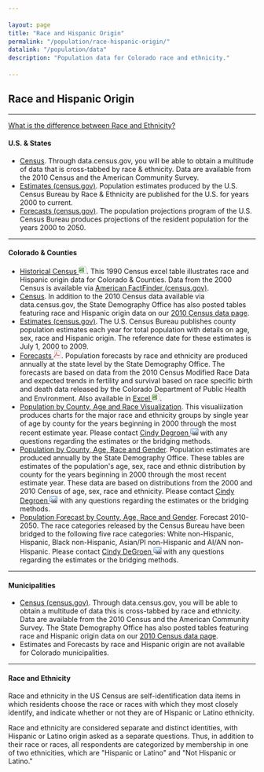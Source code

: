 ```yaml
---

layout: page
title: "Race and Hispanic Origin"
permalink: "/population/race-hispanic-origin/"
datalink: "/population/data"
description: "Population data for Colorado race and ethnicity."

---
```


## Race and Hispanic Origin

- - -

[What is the difference between Race and Ethnicity?](#race-and-ethnicity)

#### U.S. & States

- [Census](https://data.census.gov/cedsci/). Through data.census.gov, you will be able to obtain a multitude of data that is cross-tabbed by race & ethnicity. Data are available from the 2010 Census and the American Community Survey.
- [Estimates (census.gov)](https://www.census.gov/programs-surveys/popest/data.html). Population estimates produced by the U.S. Census Bureau by Race & Ethnicity are published for the U.S. for years 2000 to current.
- [Forecasts (census.gov)](https://www.census.gov/programs-surveys/popproj.html). The population projections program of the U.S. Census Bureau produces projections of the resident population for the years 2000 to 2050.

- - -

#### Colorado & Counties

- [Historical Census ![xls](/images/page_white_excel.png 'download xls file')](https://drive.google.com/uc?export=download&id=0B2oqdPZKJqK7czdQTWVwemN6cm8). This 1990 Census excel table illustrates race and Hispanic origin data for Colorado & Counties. Data from the 2000 Census is available via [American FactFinder (census.gov)](http://factfinder2.census.gov/faces/nav/jsf/pages/index.xhtml).
- [Census](https://data.census.gov/cedsci/). In addition to the 2010 Census data available via data.census.gov, the State Demography Office has also posted tables featuring race and Hispanic origin data on our [2010 Census data page](/census-acs/).
- [Estimates (census.gov)](https://www.census.gov/programs-surveys/popest/data.html). The U.S. Census Bureau publishes county population estimates each year for total population with details on age, sex, race and Hispanic origin. The reference date for these estimates is July 1, 2000 to 2009.
- [Forecasts ![pdf](/images/page_white_acrobat.png 'download pdf file')](https://drive.google.com/uc?export=download&id=1ifCnZW6Dc-2s3uMj17vnAslcJqNr8CUI). Population forecasts by race and ethnicity are produced annually at the state level by the State Demography Office. The forecasts are based on data from the 2010 Census Modified Race Data and expected trends in fertility and survival based on race specific birth and death data released by the Colorado Department of Public Health and Environment. Also available in [Excel ![xls](/images/page_white_excel.png 'download xls file')](https://drive.google.com/uc?export=download&id=1cWbxANu01mg-f6aRv7rBJr1X0bNgIu9D).
- [Population by County, Age and Race Visualization](https://gis.dola.colorado.gov/apps/age_by_race/).  This visualiization produces charts for the major race and ethnicity groups by single year of age by county for the years beginning in 2000 through the most recent estimate year.  Please contact [Cindy Degroen ![email](/images/email_link.png 'send email')](mailto:cindy.degroen@state.co.us) with any questions regarding the estimates or the bridging methods.
- [Population by County, Age, Race and Gender](/population/data/race-estimate#county-race-by-age-estimates). Population estimates are produced annually by the State Demography Office. These tables are estimates of the population's age, sex, race and ethnic distribution by county for the years beginning in 2000 through the most recent estimate year. These data are based on distributions from the 2000 and 2010 Census of age, sex, race and ethnicity. Please contact [Cindy Degroen ![email](/images/email_link.png 'send email')](mailto:cindy.degroen@state.co.us) with any questions regarding the estimates or the bridging methods.
- [Population Forecast by County, Age, Race and Gender](/population/data/race-forecast#county-race-by-age-forecast). Forecast 2010-2050. The race categories released by the Census Bureau have been bridged to the following five race categories: White non-Hispanic, Hispanic, Black non-Hispanic, Asian/PI non-Hispanic and AI/AN non-Hispanic.  Please contact [Cindy DeGroen ![email](/images/email_link.png 'send email')](mailto:cindy.degroen@state.co.us) with any questions regarding the estimates or the bridging methods.

- - -

#### Municipalities

- [Census (census.gov)](https://data.census.gov/cedsci/). Through data.census.gov, you will be able to obtain a multitude of data this is cross-tabbed by race and ethnicity. Data are available from the 2010 Census and the American Community Survey. The State Demography Office has also posted tables featuring race and Hispanic origin data on our [2010 Census data page](/census-acs/2010-census-data#census-data-for-colorado-2010).
- Estimates and Forecasts by race and Hispanic origin are not available for Colorado municipalities.

- - -

#### Race and Ethnicity

Race and ethnicity in the US Census are self-identification data items in which residents choose the race or races with which they most closely identify, and indicate whether or not they are of Hispanic or Latino ethnicity.

Race and ethnicity are considered separate and distinct identities, with Hispanic or Latino origin asked as a separate questions. Thus, in addition to their race or races, all respondents are categorized by membership in one of two ethnicities, which are "Hispanic or Latino" and "Not Hispanic or Latino."


